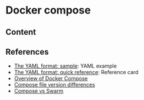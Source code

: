 # Docker compose

## Content

## References

- [The YAML format: sample](https://yaml.org/start.html): YAML example
- [The YAML format: quick reference](https://yaml.org/refcard.html): Reference card
- [Overview of Docker Compose](https://docs.docker.com/compose/)
- [Compose file version differences](https://docs.docker.com/compose/compose-file/compose-versioning/)
- [Compose vs Swarm](https://github.com/BretFisher/ama/issues/8)
